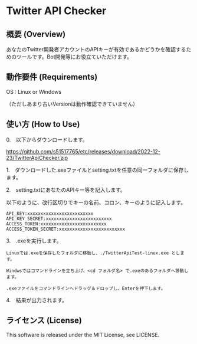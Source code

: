 # Twitter API Checker

## 概要 (Overview)

あなたのTwitter開発者アカウントのAPIキーが有効であるかどうかを確認するためのツールです。Bot開発等にお役立ていただけます。

## 動作要件 (Requirements)
OS : Linux or Windows

（ただしあまり古いVersionは動作確認できていません）

## 使い方 (How to Use)

0.　以下からダウンロードします。

https://github.com/s51517765/etc/releases/download/2022-12-23/TwitterApiChecker.zip

1.　ダウンロードした.exeファイルとsetting.txtを任意の同一フォルダに保存します。

2.　setting.txtにあなたのAPIキー等を記入します。

以下のように、改行区切りでキーの名前、コロン、キーのように記入します。
```
API_KEY:xxxxxxxxxxxxxxxxxxxxxxxxx
API_KEY_SECRET:xxxxxxxxxxxxxxxxxxxxxxxxx
ACCESS_TOKEN:xxxxxxxxxxxxxxxxxxxxxxxxx
ACCESS_TOKEN_SECRET:xxxxxxxxxxxxxxxxxxxxxxxxx
```


3.　.exeを実行します。

    Linuxでは.exeを保存したフォルダに移動し、./TwitterApiTest-linux.exe とします。

    Windwsではコマンドラインを立ち上げ、<cd フォルダ名> で.exeのあるフォルダへ移動します。

    .exeファイルをコマンドラインへドラッグ＆ドロップし、Enterを押下します。

4.　結果が出力されます。

## ライセンス (License)

This software is released under the MIT License, see LICENSE.